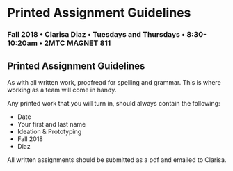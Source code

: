 # Printed Assignment Guidelines

### Fall 2018 • Clarisa Diaz • Tuesdays and Thursdays • 8:30-10:20am • 2MTC MAGNET 811

## Printed Assignment Guidelines

As with all written work, proofread for spelling and grammar. This is where working as a team will come in handy.

Any printed work that you will turn in, should always contain the following:

* Date
* Your first and last name
* Ideation & Prototyping
* Fall 2018
* Diaz

All written assignments should be submitted as a pdf and emailed to Clarisa.

